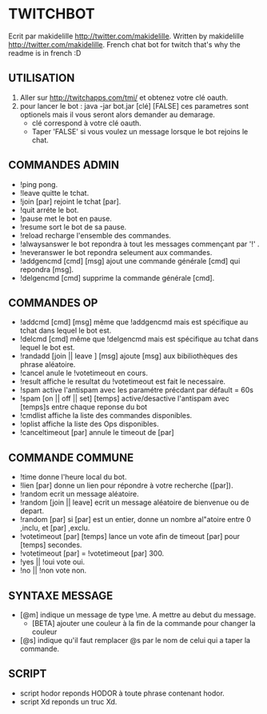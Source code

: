 # TWITCHBOT

Ecrit par makidelille http://twitter.com/makidelille.
Written by makidelille http://twitter.com/makidelille.
French chat bot for twitch that's why the readme is in french :D


## UTILISATION

1. Aller sur http://twitchapps.com/tmi/ et obtenez votre clé oauth.
2. pour lancer le bot : java -jar bot.jar [clé] [FALSE] ces parametres sont optionels mais il vous seront alors demander au demarage.
    * clé correspond à votre clé oauth.
    * Taper 'FALSE' si vous voulez un message lorsque le bot rejoins le chat.

## COMMANDES ADMIN

* !ping pong.
* !leave quitte le tchat.
* !join [par] rejoint le tchat [par].
* !quit arréte le bot.
* !pause met le bot en pause.
* !resume sort le bot de sa pause.
* !reload recharge l'ensemble des commandes.
* !alwaysanswer le bot repondra à tout les messages commençant par '!' .
* !neveranswer le bot repondra seleument aux commandes.
* !addgencmd [cmd] [msg] ajout une commande générale [cmd] qui repondra [msg].
* !delgencmd [cmd] supprime la commande générale [cmd].

## COMMANDES OP

* !addcmd [cmd] [msg] même que !addgencmd mais est spécifique au tchat dans lequel le bot est.
* !delcmd [cmd] même que !delgencmd mais est spécifique au tchat dans lequel le bot est.
* !randadd [join || leave ] [msg] ajoute [msg] aux bibiliothèques des phrase aléatoire.
* !cancel anule le !votetimeout en cours.
* !result affiche le resultat du !votetimeout est fait le necessaire.
* !spam active l'antispam avec les paramétre précdant par défault = 60s
* !spam [on || off || set] [temps] active/desactive l'antispam avec [temps]s entre chaque reponse du bot
* !cmdlist affiche la liste des commandes disponibles.
* !oplist affiche la liste des Ops disponibles.
* !canceltimeout [par] annule le timeout de [par]


## COMMANDE COMMUNE

* !time donne l'heure local du bot.
* !lien [par] donne un lien pour répondre à votre recherche ([par]).
* !random ecrit un message aléatoire.
* !random [join || leave] ecrit un message aléatoire de bienvenue ou de depart.
* !random [par] si [par] est un entier, donne un nombre al"atoire entre 0 ,inclu, et [par] ,exclu.
* !votetimeout [par] [temps] lance un vote afin de timeout [par] pour [temps] secondes.
* !votetimeout [par] = !votetimeout [par] 300.
* !yes || !oui vote oui.
* !no || !non vote non.


## SYNTAXE MESSAGE

* [@m] indique un message de type \me. A mettre au debut du message.  
   * [BETA] ajouter une couleur à la fin de la commande pour changer la couleur
* [@s] indique qu'il faut remplacer @s par le nom de celui qui a taper la commande.

## SCRIPT

* script hodor reponds HODOR à toute phrase contenant hodor.
* script Xd reponds un truc Xd.
